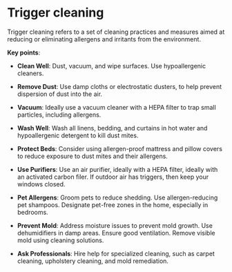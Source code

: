 [//]: # (
source: jph
tags: triggers help
)

# Trigger cleaning

Trigger cleaning refers to a set of cleaning practices and measures aimed at reducing or eliminating allergens and irritants from the environment.

**Key points**:

* **Clean Well**: Dust, vacuum, and wipe surfaces. Use hypoallergenic cleaners.

* **Remove Dust**: Use damp cloths or electrostatic dusters, to help prevent dispersion of dust into the air.

* **Vacuum**: Ideally use a vacuum cleaner with a HEPA filter to trap small particles, including allergens.

* **Wash Well**: Wash all linens, bedding, and curtains in hot water and hypoallergenic detergent to kill dust mites.

* **Protect Beds**: Consider using allergen-proof mattress and pillow covers to reduce exposure to dust mites and their allergens.

* **Use Purifiers**: Use an air purifier, ideally with a HEPA filter, ideally with an activated carbon filer. If outdoor air has triggers, then keep your windows closed.

* **Pet Allergens**: Groom pets to reduce shedding. Use allergen-reducing pet shampoos. Designate pet-free zones in the home, especially in bedrooms.

* **Prevent Mold**: Address moisture issues to prevent mold growth. Use dehumidifiers in damp areas. Ensure good ventilation. Remove visible mold using cleaning solutions.

* **Ask Professionals**: Hire help for specialized cleaning, such as carpet cleaning, upholstery cleaning, and mold remediation.
